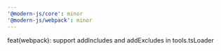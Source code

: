 ```yaml
---
'@modern-js/core': minor
'@modern-js/webpack': minor
---
```


feat(webpack): support addIncludes and addExcludes in tools.tsLoader
